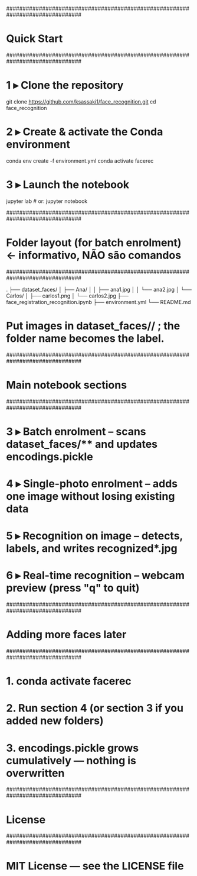 ###############################################################################
# Quick Start
###############################################################################

# 1 ▸ Clone the repository
git clone https://github.com/ksassaki1/face_recognition.git
cd face_recognition

# 2 ▸ Create & activate the Conda environment
conda env create -f environment.yml
conda activate facerec

# 3 ▸ Launch the notebook
jupyter lab      # or: jupyter notebook


###############################################################################
# Folder layout (for batch enrolment)        ← informativo, NÃO são comandos
###############################################################################

.
├── dataset_faces/
│   ├── Ana/
│   │   ├── ana1.jpg
│   │   └── ana2.jpg
│   └── Carlos/
│       ├── carlos1.png
│       └── carlos2.jpg
├── face_registration_recognition.ipynb
├── environment.yml
└── README.md

# Put images in dataset_faces/<PersonName>/ ; the folder name becomes the label.


###############################################################################
# Main notebook sections
###############################################################################

# 3 ▸ Batch enrolment        – scans dataset_faces/** and updates encodings.pickle
# 4 ▸ Single-photo enrolment – adds one image without losing existing data
# 5 ▸ Recognition on image   – detects, labels, and writes recognized*.jpg
# 6 ▸ Real-time recognition  – webcam preview (press "q" to quit)


###############################################################################
# Adding more faces later
###############################################################################

# 1. conda activate facerec
# 2. Run section 4 (or section 3 if you added new folders)
# 3. encodings.pickle grows cumulatively — nothing is overwritten


###############################################################################
# License
###############################################################################

# MIT License — see the LICENSE file


